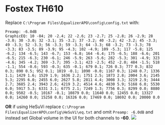 # Fostex TH610
Replace `C:\Program Files\EqualizerAPO\config\config.txt` with:
```
Preamp: -6.0dB
GraphicEQ: 10 -84; 20 -2.4; 22 -2.6; 23 -2.7; 25 -2.8; 26 -2.9; 28 -3.0; 30 -3.0; 32 -3.1; 35 -3.2; 37 -3.2; 40 -3.2; 42 -3.2; 45 -3.3; 49 -3.3; 52 -3.3; 56 -3.3; 59 -3.3; 64 -3.3; 68 -3.2; 73 -3.3; 78 -3.3; 83 -3.5; 89 -3.9; 95 -4.3; 102 -4.9; 109 -5.3; 117 -5.8; 125 -6.2; 134 -6.5; 143 -6.7; 153 -6.8; 164 -6.4; 175 -6.5; 188 -6.6; 201 -6.5; 215 -6.3; 230 -6.1; 246 -5.9; 263 -5.6; 282 -5.3; 301 -4.9; 323 -4.6; 345 -4.2; 369 -3.7; 395 -3.1; 423 -2.5; 452 -2.0; 484 -1.5; 518 -1.1; 554 -0.6; 593 -0.3; 635 -0.1; 679 0.1; 726 0.3; 777 0.3; 832 0.3; 890 0.5; 952 0.1; 1019 -0.1; 1090 -0.0; 1167 0.3; 1248 0.7; 1336 1.1; 1429 1.6; 1529 1.9; 1636 2.2; 1751 2.5; 1873 2.8; 2004 3.6; 2145 5.3; 2295 6.0; 2455 6.0; 2627 5.8; 2811 4.4; 3008 3.3; 3219 2.9; 3444 2.7; 3685 2.4; 3943 2.6; 4219 3.2; 4514 4.6; 4830 5.9; 5168 6.0; 5530 6.0; 5917 5.3; 6331 3.1; 6775 2.1; 7249 1.3; 7756 0.3; 8299 0.0; 8880 0.0; 9502 -0.5; 10167 -0.1; 10879 0.0; 11640 0.0; 12455 0.0; 13327 0.0; 14260 0.0; 15258 0.0; 16326 0.0; 17469 0.0; 18692 0.0; 20000 0.0
```
**OR** if using HeSuVi replace `C:\Program Files\EqualizerAPO\config\HeSuVi\eq.txt` and omit `Preamp: -6.0dB` and instead set Global volume in the UI for both channels to **-60**.
![](https://raw.githubusercontent.com/jaakkopasanen/AutoEq/master/results/Headphone.com/innerfidelity/onear/Fostex%20TH610/Fostex%20TH610.png)